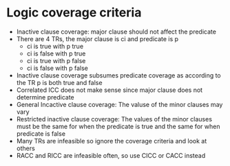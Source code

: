 # Logic coverage criteria  
* Inactive clause coverage: major clause should not affect the predicate  
* There are 4 TRs, the major clause is ci and predicate is p  
  * ci is true with p true  
  * ci is false with p true  
  * ci is true with p false  
  * ci is false with p false  
* Inactive clause coverage subsumes predicate coverage as according to the TR p is both true and false  
* Correlated ICC does not make sense since major clause does not determine predicate  
* General Incactive clause coverage: The valuse of the minor clauses may vary  
* Restricted inactive clause coverage: The values of the minor clauses must be the same for when the predicate is true and the same for when predicate is false  
* Many TRs are infeasible so ignore the coverage criteria and look at others  
* RACC and RICC are infeasible often, so use CICC or CACC instead  


